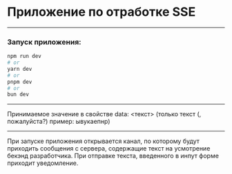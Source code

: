 # Приложение по отработке SSE

---
### Запуск приложения:

```bash
npm run dev
# or
yarn dev
# or
pnpm dev
# or
bun dev
```

---

Принимаемое значение в свойстве data: <текст> (только текст (, пожалуйста?) пример: ывукаепнр)

---

При запуске приложения открывается канал, по которому будут приходить сообщения с сервера, содержащие текст на усмотрение бекэнд разработчика.
При отправке текста, введенного в инпут форме приходит уведомление.
